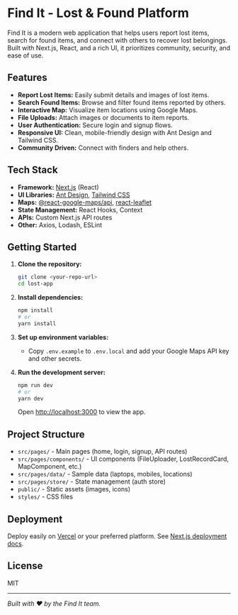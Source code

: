 # Find It - Lost & Found Platform

Find It is a modern web application that helps users report lost items, search for found items, and connect with others to recover lost belongings. Built with Next.js, React, and a rich UI, it prioritizes community, security, and ease of use.

## Features

- **Report Lost Items:** Easily submit details and images of lost items.
- **Search Found Items:** Browse and filter found items reported by others.
- **Interactive Map:** Visualize item locations using Google Maps.
- **File Uploads:** Attach images or documents to item reports.
- **User Authentication:** Secure login and signup flows.
- **Responsive UI:** Clean, mobile-friendly design with Ant Design and Tailwind CSS.
- **Community Driven:** Connect with finders and help others.

## Tech Stack

- **Framework:** [Next.js](https://nextjs.org/) (React)
- **UI Libraries:** [Ant Design](https://ant.design/), [Tailwind CSS](https://tailwindcss.com/)
- **Maps:** [@react-google-maps/api](https://github.com/JustFly1984/react-google-maps-api), [react-leaflet](https://react-leaflet.js.org/)
- **State Management:** React Hooks, Context
- **APIs:** Custom Next.js API routes
- **Other:** Axios, Lodash, ESLint

## Getting Started

1. **Clone the repository:**
   ```bash
   git clone <your-repo-url>
   cd lost-app
   ```
2. **Install dependencies:**
   ```bash
   npm install
   # or
   yarn install
   ```
3. **Set up environment variables:**
   - Copy `.env.example` to `.env.local` and add your Google Maps API key and other secrets.

4. **Run the development server:**
   ```bash
   npm run dev
   # or
   yarn dev
   ```
   Open [http://localhost:3000](http://localhost:3000) to view the app.

## Project Structure

- `src/pages/` - Main pages (home, login, signup, API routes)
- `src/pages/components/` - UI components (FileUploader, LostRecordCard, MapComponent, etc.)
- `src/pages/data/` - Sample data (laptops, mobiles, locations)
- `src/pages/store/` - State management (auth store)
- `public/` - Static assets (images, icons)
- `styles/` - CSS files

## Deployment

Deploy easily on [Vercel](https://vercel.com/) or your preferred platform. See [Next.js deployment docs](https://nextjs.org/docs/pages/building-your-application/deploying).

## License

MIT

---

*Built with ❤️ by the Find It team.*
